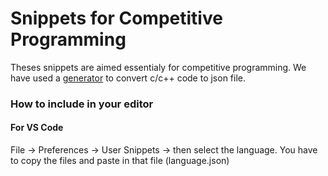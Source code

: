 # Snippets for Competitive Programming

Theses snippets are aimed essentialy for competitive programming. We have used a [generator](https://snippet-generator.app/?description=&tabtrigger=&snippet=&mode=vscode) to convert c/c++ code to json file.

### How to include in your editor

#### For VS Code
File -> Preferences -> User Snippets -> then select the language.
You have to copy the files and paste in that file (language.json)


